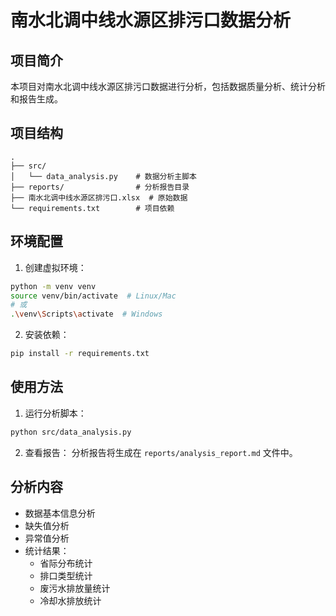 # 南水北调中线水源区排污口数据分析

## 项目简介
本项目对南水北调中线水源区排污口数据进行分析，包括数据质量分析、统计分析和报告生成。

## 项目结构
```
.
├── src/
│   └── data_analysis.py    # 数据分析主脚本
├── reports/                # 分析报告目录
├── 南水北调中线水源区排污口.xlsx  # 原始数据
└── requirements.txt        # 项目依赖
```

## 环境配置
1. 创建虚拟环境：
```bash
python -m venv venv
source venv/bin/activate  # Linux/Mac
# 或
.\venv\Scripts\activate  # Windows
```

2. 安装依赖：
```bash
pip install -r requirements.txt
```

## 使用方法
1. 运行分析脚本：
```bash
python src/data_analysis.py
```

2. 查看报告：
分析报告将生成在 `reports/analysis_report.md` 文件中。

## 分析内容
- 数据基本信息分析
- 缺失值分析
- 异常值分析
- 统计结果：
  - 省际分布统计
  - 排口类型统计
  - 废污水排放量统计
  - 冷却水排放统计 